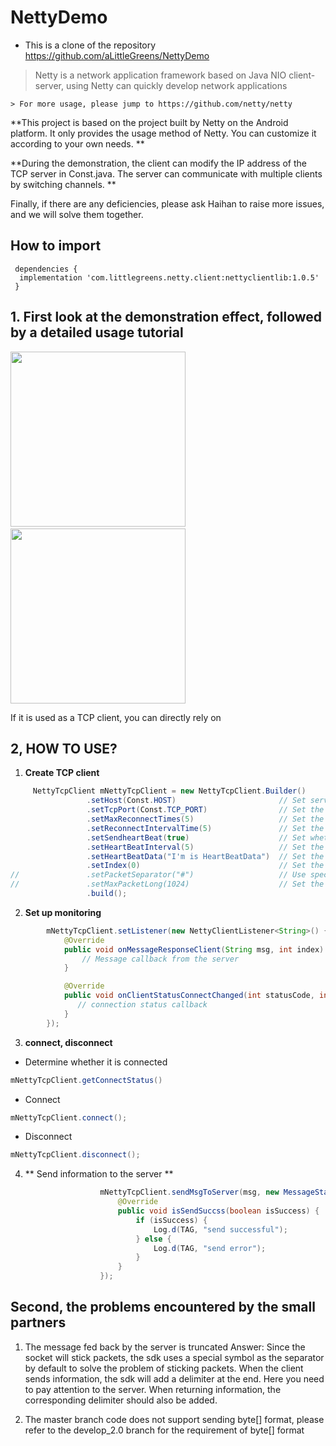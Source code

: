 # NettyDemo
* This is a clone of the repository https://github.com/aLittleGreens/NettyDemo

 > Netty is a network application framework based on Java NIO client-server, using Netty can quickly develop network applications
 
    > For more usage, please jump to https://github.com/netty/netty
 
  **This project is based on the project built by Netty on the Android platform. It only provides the usage method of Netty. You can customize it according to your own needs. **
 
  **During the demonstration, the client can modify the IP address of the TCP server in Const.java. The server can communicate with multiple clients by switching channels. **
 
  Finally, if there are any deficiencies, please ask Haihan to raise more issues, and we will solve them together.
  
  ## How to import
 
```
 dependencies {
  implementation 'com.littlegreens.netty.client:nettyclientlib:1.0.5'
 } 
```
## 1. First look at the demonstration effect, followed by a detailed usage tutorial
  <img src="https://github.com/cai784921129/NettyDemo/blob/master/screenshot/clent.gif" width="280px"/> <img src="https://github.com/cai784921129/NettyDemo /blob/master/screenshot/server.gif" height="280px"/>

If it is used as a TCP client, you can directly rely on

## 2, HOW TO USE?

1. **Create TCP client**
```Java
     NettyTcpClient mNettyTcpClient = new NettyTcpClient.Builder()
                 .setHost(Const.HOST)                       // Set server address
                 .setTcpPort(Const.TCP_PORT)                // Set the server port number
                 .setMaxReconnectTimes(5)                   // Set the maximum number of reconnections
                 .setReconnectIntervalTime(5)               // Set the reconnection interval. Unit: second
                 .setSendheartBeat(true)                    // Set whether to send heartbeat
                 .setHeartBeatInterval(5)                   // Set the heartbeat interval. Unit: second
                 .setHeartBeatData("I'm is HeartBeatData")  // Set the heartbeat data, which can be String type or byte[], whichever is set later
                 .setIndex(0)                               // Set the client ID. (Because there may be multiple tcp connections)
//               .setPacketSeparator("#")                   // Use special characters as separators to solve the problem of sticky packets. The default is to use newline characters as separators
//               .setMaxPacketLong(1024)                    // Set the maximum length of data sent once, the default is 1024
                 .build();
```

2. **Set up monitoring**
```Java
        mNettyTcpClient.setListener(new NettyClientListener<String>() {
            @Override
            public void onMessageResponseClient(String msg, int index) {
                // Message callback from the server
            }

            @Override
            public void onClientStatusConnectChanged(int statusCode, int index) {
               // connection status callback
            }
        });
```
3. **connect, disconnect**
- Determine whether it is connected
```Java
mNettyTcpClient.getConnectStatus()
```
- Сonnect
```Java
mNettyTcpClient.connect();
```
- Disconnect
```Java
mNettyTcpClient.disconnect();
```
4. ** Send information to the server **
```Java
                    mNettyTcpClient.sendMsgToServer(msg, new MessageStateListener() {
                        @Override
                        public void isSendSuccss(boolean isSuccess) {
                            if (isSuccess) {
                                Log.d(TAG, "send successful");
                            } else {
                                Log.d(TAG, "send error");
                            }
                        }
                    });
```

## Second, the problems encountered by the small partners
1. The message fed back by the server is truncated
Answer: Since the socket will stick packets, the sdk uses a special symbol as the separator by default to solve the problem of sticking packets. When the client sends information, the sdk will add a delimiter at the end. Here you need to pay attention to the server. When returning information, the corresponding delimiter should also be added.

2. The master branch code does not support sending byte[] format, please refer to the develop_2.0 branch for the requirement of byte[] format


